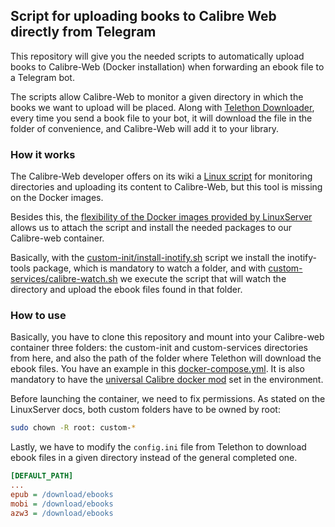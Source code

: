 ## Script for uploading books to Calibre Web directly from Telegram

This repository will give you the needed scripts to automatically upload books to Calibre-Web (Docker installation) when forwarding an ebook file to a Telegram bot. 

The scripts allow Calibre-Web to monitor a given directory in which the books we want to upload will be placed. Along with [Telethon Downloader](https://github.com/jsavargas/telethon_downloader), every time you send a book file to your bot, it will download the file in the folder of convenience, and Calibre-Web will add it to your library. 

### How it works
The Calibre-Web developer offers on its wiki a [Linux script](https://github.com/janeczku/calibre-web/wiki/Automatically-import-new-books-(Linux)) for monitoring directories and uploading its content to Calibre-Web, but this tool is missing on the Docker images.

Besides this, the [flexibility of the Docker images provided by LinuxServer](https://docs.linuxserver.io/general/container-customization/) allows us to attach the script and install the needed packages to our Calibre-web container.

Basically, with the [custom-init/install-inotify.sh](custom-init/install-inotify.sh) script we install the inotify-tools package, which is mandatory to watch a folder, and with [custom-services/calibre-watch.sh](custom-services/calibre-watch.sh) we execute the script that will watch the directory and upload the ebook files found in that folder.

### How to use
Basically, you have to clone this repository and mount into your Calibre-web container three folders: the custom-init and custom-services directories from here, and also the path of the folder where Telethon will download the ebook files. You have an example in this [docker-compose.yml](docker-compose.yml). It is also mandatory to have the [universal Calibre docker mod](https://github.com/linuxserver/docker-mods/tree/universal-calibre) set in the environment.

Before launching the container, we need to fix permissions. As stated on the LinuxServer docs, both custom folders have to be owned by root:

```bash
sudo chown -R root: custom-*
```

Lastly, we have to modify the `config.ini` file from Telethon to download ebook files in a given directory instead of the general completed one.

```ini
[DEFAULT_PATH]
...
epub = /download/ebooks
mobi = /download/ebooks
azw3 = /download/ebooks
``` 